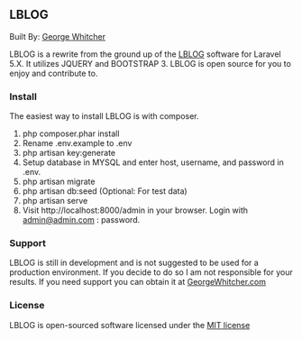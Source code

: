 ## LBLOG

Built By: [George Whitcher](http://georgewhitcher.com)

LBLOG is a rewrite from the ground up of the [LBLOG](https://github.com/gwhitcher/LBLOG-A-Laravel-blogging-software) software for Laravel 5.X.  It utilizes JQUERY and BOOTSTRAP 3.  LBLOG is open source for you to enjoy and contribute to.

### Install

The easiest way to install LBLOG is with composer.

1. php composer.phar install
2. Rename .env.example to .env
3. php artisan key:generate
4. Setup database in MYSQL and enter host, username, and password in .env.
5. php artisan migrate
6. php artisan db:seed (Optional: For test data)
7. php artisan serve
8. Visit http://localhost:8000/admin in your browser.  Login with admin@admin.com : password.

### Support

LBLOG is still in development and is not suggested to be used for a production environment.  If you decide to do so I am not responsible for your results.  If you need support you can obtain it at [GeorgeWhitcher.com](http://georgewhitcher.com)

### License

LBLOG is open-sourced software licensed under the [MIT license](http://opensource.org/licenses/MIT)
